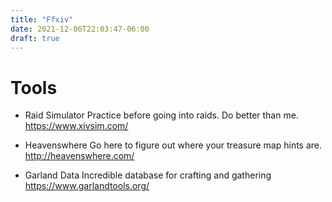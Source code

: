 ```yaml
---
title: "Ffxiv"
date: 2021-12-06T22:03:47-06:00
draft: true
---
```


# Tools

* Raid Simulator
Practice before going into raids. Do better than me.
https://www.xivsim.com/

* Heavenswhere
Go here to figure out where your treasure map hints are.
http://heavenswhere.com/

* Garland Data
Incredible database for crafting and gathering
https://www.garlandtools.org/
